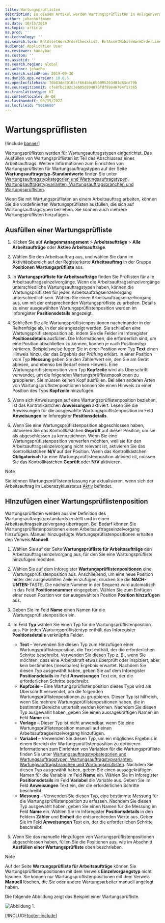 ```yaml
---
title: Wartungsprüflisten
description: In diesem Artikel werden Wartungsprüflisten in Anlagenverwaltung beschrieben.
author: johanhoffmann
ms.date: 10/15/2019
ms.topic: article
ms.prod: ''
ms.technology: ''
ms.search.form: EntAssetWorkOrderChecklist, EntAssetMobileWorkOrderLineChecklistDetails
audience: Application User
ms.reviewer: kamaybac
ms.custom: ''
ms.assetid: ''
ms.search.region: Global
ms.author: johanho
ms.search.validFrom: 2019-09-30
ms.dyn365.ops.version: 10.0.5
ms.openlocfilehash: 70b83de50105cf664bbc6b6095203d01d83cd79b
ms.sourcegitcommit: cfe8fbc202c3eb05d894076fdf99e46704f17365
ms.translationtype: HT
ms.contentlocale: de-DE
ms.lasthandoff: 06/15/2022
ms.locfileid: "9016680"
---
```

# <a name="maintenance-checklists"></a>Wartungsprüflisten

[!include [banner](../../includes/banner.md)]



Wartungsprüflisten werden für Wartungsauftragstypen eingerichtet. Das Ausfüllen von Wartungsprüflisten ist Teil des Abschlusses eines Arbeitsauftrags. Weitere Informationen zum Einrichten von Wartungsprüflisten für Wartungsauftragstypen auf der Seite **Wartungsauftragstyp-Standardwerte** finden Sie unter [Wartungsauftragstypkategorien und Wartungsauftragstypen, Wartungsauftragstypvarianten, Wartungsauftragsbranchen und Wartungsprüflisten](../setup-for-work-orders/job-groups-and-job-types-variants-trades-and-checklists.md).

Wenn Sie mit Wartungsprüflisten an einem Arbeitsauftrag arbeiten, können Sie die vordefinierten Wartungsprüflisten ausfüllen, die sich auf Wartungsauftragstypen beziehen. Sie können auch mehrere Wartungsprüflisten hinzufügen.


## <a name="fill-in-a-maintenance-checklist"></a>Ausfüllen einer Wartungsprüfliste

1. Klicken Sie auf **Anlagenmanagement** > **Arbeitsaufträge** > **Alle Arbeitsaufträge** oder **Aktive Arbeitsaufträge**.

2. Wählen Sie den Arbeitsauftrag aus, und wählen Sie dann im Aktivitätsbereich auf der Registerkarte **Arbeitsauftrag** in der Gruppe **Positionen** **Wartungsprüfliste** aus.

3. In **Wartungsprüfliste für Arbeitsaufträge** finden Sie Prüflisten für alle Arbeitsauftragseinzelvorgänge. Wenn die Arbeitsauftragseinzelvorgänge unterschiedliche Wartungsauftragstypen haben, können die Wartungsprüflisten für jeden Arbeitsauftragseinzelvorgang unterschiedlich sein. Wählen Sie einen Arbeitsauftragseinzelvorgang aus, um mit der entsprechenden Wartungsprüfliste zu arbeiten. Details zu einer ausgewählten Wartungsprüflistenposition werden im Inforegister **Positionsdetails** angezeigt.

4. Schließen Sie alle Wartungsprüflistenpositionen nacheinander in der Reihenfolge ab, in der sie angezeigt werden. Sie schließen eine Wartungsprüflistenposition ab, indem Sie die Felder im Inforegister **Positionsdetails** ausfüllen. Die Informationen, die erforderlich sind, um eine Position abschließen zu können, können je nach Positionstyp variieren. Beispielsweise fügen Sie in einer Position vom Typ **Text** einen Hinweis hinzu, der das Ergebnis der Prüfung erklärt. In einer Position vom Typ **Messung** geben Sie den Zählerwert ein, den Sie am Gerät ablesen, und ebenso bei Bedarf einen Hinweis. Eine Wartungsprüflistenposition vom Typ **Kopfzeile** wird als Überschrift verwendet, um die folgenden Wartungsprüflistenpositionen zu gruppieren. Sie müssen keinen Kopf ausfüllen. Bei allen anderen Arten von Wartungsprüflistenpositionen können Sie einen Hinweis zu einer Position des Typs **Kopfzeile** hinzufügen.

5. Wenn sich Anweisungen auf eine Wartungsprüflistenposition beziehen, ist das Kontrollkästchen **Anweisungen** aktiviert. Lesen Sie die Anweisungen für die ausgewählte Wartungsprüflistenposition im Feld **Anweisungen** im Inforegister **Positionsdetails**.

6. Wenn Sie eine Wartungsprüflistenposition abgeschlossen haben, aktivieren Sie das Kontrollkästchen **Geprüft** auf dieser Position, um sie als abgeschlossen zu kennzeichnen. Wenn Sie eine Wartungsprüflistenposition verwerfen möchten, weil sie für den Arbeitsauftragseinzelvorgang nicht relevant ist, aktivieren Sie das Kontrollkästchen **N/V** auf der Position. Wenn das Kontrollkästchen **Obligatorisch** für eine Wartungsprüflistenposition aktiviert ist, müssen Sie das Kontrollkästchen **Geprüft** oder **N/V** aktivieren.

>[!NOTE]
>Sie können Wartungsprüflistenerfassung nur aktualisieren, wenn sich der Arbeitsauftrag im Lebenszyklusstatus [Aktiv](../setup-for-work-orders/work-order-lifecycle-states.md) befindet.  


## <a name="add-a-maintenance-checklist-line"></a>HInzufügen einer Wartungsprüflistenposition

Wartungsprüflisten werden aus der Definition des Wartungsauftragstypstandards erstellt und in einen Arbeitsauftragseinzelvorgang übertragen. Bei Bedarf können Sie Wartungsprüflistenpositionen einem Arbeitsauftragseinzelvorgang hinzufügen. Manuell hinzugefügte Wartungsprüflistenpositionen erhalten den Verweis **Manuell**.

1. Wählen Sie auf der Seite **Wartungsprüfliste für Arbeitsaufträge** den Arbeitsauftragseinzelvorgang aus, für den Sie eine Wartungsprüfliste hinzufügen möchten.

2. Wählen Sie auf dem Inforegister **Wartungsprüflistenpositionen** eine Wartungsprüflistenposition aus. Anschließend, um eine neue Position hinter der ausgewählten Zeile einzufügen, drücken Sie die **NACH-UNTEN**-TASTE. Die nächste Nummer in der Sequenz wird automatisch in das Feld **Positionsnummer** eingegeben. Wählen Sie zum Einfügen einer neuen Position vor der ausgewählten Position **Position hinzufügen** aus. 

3. Geben Sie im Feld **Name** einen Namen für die Wartungsprüflistenposition ein.

4. Im Feld **Typ** wählen Sie einen Typ für die Wartungsprüflistenposition aus. Für jeden Wartungsprüflistentyp enthält das Inforegister **Positionsdetails** verknüpfte Felder.
    - **Text** – Verwenden Sie diesen Typ zum Hinzufügen einer Wartungsprüflistenposition, die Text enthält, der die erforderlichen Schritte beschreibt. Verwenden Sie diesen Typ z. B., wenn Sie möchten, dass eine Arbeitskraft etwas überprüft oder inspiziert, aber kein bestimmtes (messbares) Ergebnis erwartet. Nachdem Sie diesen Typ ausgewählt haben, geben Sie auf dem Inforegister **Positionsdetails** im Feld **Anweisungen** Text ein, der die erforderlichen Schritte beschreibt.
    - **Kopfzeile** – Eine Wartungsprüflistenposition dieses Typs wird als Überschrift verwendet, um die folgenden Wartungsprüflistenpositionen zu gruppieren. Dieser Typ ist hilfreich, wenn Sie mehrere Wartungsprüflistenpositionen haben, die in bestimmte Bereiche unterteilt werden können. Nachdem Sie diesen Typ ausgewählt haben, geben Sie einen aussagekräftigen Namen im Feld **Name** ein.
    - **Vorlage** – Dieser Typ ist nicht anwendbar, wenn Sie eine Wartungsprüflistenposition manuell auf einen Arbeitsauftragseinzelvorgang hinzufügen.  
    - **Variabel** – Verwenden Sie diesen Typ, um ein mögliches Ergebnis in einem Bereich der Wartungsprüflistenposition zu definieren. Informationen zum Einrichten von Variablen für die Wartungsprüfliste finden Sie unter [Wartungsauftragstypkategorien und Wartungsauftragstypen, Wartungsauftragstypvarianten, Wartungsauftragsbranchen und Wartungsprüflisten](../setup-for-work-orders/job-groups-and-job-types-variants-trades-and-checklists.md). Nachdem Sie diesen Typ ausgewählt haben, geben Sie einen aussagekräftigen Namen für die Variable im Feld **Name** ein. Wählen Sie im Inforegister **Positionsdetails** im Feld **Variabel** die Variable aus. Geben Sie im Feld **Anweisungen** Text ein, der die erforderlichen Schritte beschreibt.
    - **Messung** – Verwenden Sie diesen Typ, eine bestimmte Messung für die Wartungsprüflistenposition zu erfassen. Nachdem Sie diesen Typ ausgewählt haben, geben Sie einen Namen für die Messung im Feld **Name** ein. Wählen Sie im Inforegister **Positionsdetails** in den Feldern **Zähler** und **Einheit** die entsprechenden Werte aus. Geben Sie im Feld **Anweisungen** Text ein, der die erforderlichen Schritte beschreibt.

5. Wenn Sie das manuelle Hinzufügen von Wartungsprüflistenpositionen abgeschlossen haben, füllen Sie die Positionen aus, wie im Abschnitt **Ausfüllen einer Wartungsprüfliste** oben beschrieben.

>[!NOTE]
>Auf der Seite **Wartungsprüfliste für Arbeitsaufträge** können Sie Wartungsprüflistenpositionen mit dem Verweis **Einzelvorgangstyp** nicht löschen. Sie können nur Wartungsprüflistenpositionen mit dem Verweis **Manuell** löschen, die Sie oder andere Wartungsarbeiter manuell angelegt haben.

Die folgende Abbildung zeigt das Beispiel einer Wartungsprüfliste.

![Abbildung 1.](media/14-work-orders.png)



[!INCLUDE[footer-include](../../../includes/footer-banner.md)]